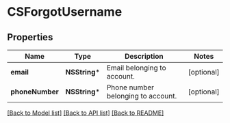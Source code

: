 # CSForgotUsername

## Properties
Name | Type | Description | Notes
------------ | ------------- | ------------- | -------------
**email** | **NSString*** | Email belonging to account. | [optional] 
**phoneNumber** | **NSString*** | Phone number belonging to account. | [optional] 

[[Back to Model list]](../README.md#documentation-for-models) [[Back to API list]](../README.md#documentation-for-api-endpoints) [[Back to README]](../README.md)


